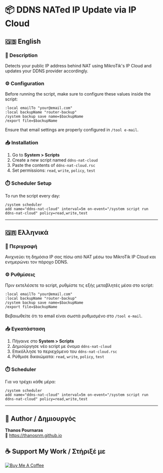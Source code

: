 # 📦 DDNS NATed IP Update via IP Cloud

## 🇬🇧 English

### 📝 Description

Detects your public IP address behind NAT using MikroTik's IP Cloud and updates your DDNS provider accordingly.

### ⚙️ Configuration

Before running the script, make sure to configure these values inside the script:

```rsc
:local emailTo "your@email.com"
:local backupName "router-backup"
/system backup save name=$backupName
/export file=$backupName
```

Ensure that email settings are properly configured in `/tool e-mail`.

### 📥 Installation

1. Go to **System > Scripts**
2. Create a new script named `ddns-nat-cloud`
3. Paste the contents of `ddns-nat-cloud.rsc`
4. Set permissions: `read`, `write`, `policy`, `test`

### ⏱️ Scheduler Setup

To run the script every day:

```rsc
/system scheduler
add name="ddns-nat-cloud" interval=5m on-event="/system script run ddns-nat-cloud" policy=read,write,test
```

---

## 🇬🇷 Ελληνικά

### 📝 Περιγραφή

Ανιχνεύει τη δημόσια IP σας πίσω από NAT μέσω του MikroTik IP Cloud και ενημερώνει τον πάροχο DDNS.

### ⚙️ Ρυθμίσεις

Πριν εκτελέσετε το script, ρυθμίστε τις εξής μεταβλητές μέσα στο script:

```rsc
:local emailTo "your@email.com"
:local backupName "router-backup"
/system backup save name=$backupName
/export file=$backupName
```

Βεβαιωθείτε ότι το email είναι σωστά ρυθμισμένο στο `/tool e-mail`.

### 📥 Εγκατάσταση

1. Πήγαινε στο **System > Scripts**
2. Δημιούργησε νέο script με όνομα `ddns-nat-cloud`
3. Επικόλλησε το περιεχόμενο του `ddns-nat-cloud.rsc`
4. Ρύθμισε δικαιώματα: `read`, `write`, `policy`, `test`

### ⏱️ Scheduler

Για να τρέχει κάθε μέρα:

```rsc
/system scheduler
add name="ddns-nat-cloud" interval=5m on-event="/system script run ddns-nat-cloud" policy=read,write,test
```

---

## 👤 Author / Δημιουργός

**Thanos Pournaras**  
🔗 https://thanosnm.github.io

## ☕ Support My Work / Στήριξέ με

[![Buy Me A Coffee](https://img.buymeacoffee.com/button-api/?text=Buy%20me%20a%20coffee&emoji=☕&slug=pournarasaa&button_colour=FFDD00&font_colour=000000&font_family=Arial&outline_colour=000000&coffee_colour=ffffff)](https://buymeacoffee.com/pournarasaa)